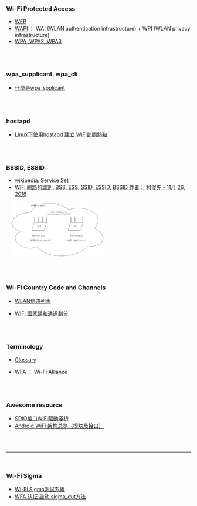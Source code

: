 ### Wi-Fi Protected Access

- [WEP](https://zh.wikipedia.org/wiki/%E6%9C%89%E7%B7%9A%E7%AD%89%E6%95%88%E5%8A%A0%E5%AF%86)
- [WAPI](https://zh.wikipedia.org/zh-tw/WAPI) ： WAI (WLAN authentication infrastructure) + WPI (WLAN privacy infrastructure)
- [WPA, WPA2, WPA3](https://zh.wikipedia.org/wiki/WPA)

<br/>
<br/>

### wpa_supplicant, wpa_cli

- [什麼是wpa_spplicant](https://b8807053.pixnet.net/blog/post/35964202)


<br/>
<br/>

### hostapd

- [Linux下使用hostapd 建立 WiFi訪問熱點](https://b8807053.pixnet.net/blog/post/349831267-linux%e4%b8%8b%e4%bd%bf%e7%94%a8hostapd-%e5%bb%ba%e7%ab%8b-wifi%e8%a8%aa%e5%95%8f%e7%86%b1%e9%bb%9e)






<br/>
<br/>

### BSSID, ESSID

- [wikipedia: Service Set](https://zh.wikipedia.org/wiki/%E6%9C%8D%E5%8A%A1%E9%9B%86_(%E6%97%A0%E7%BA%BF%E5%B1%80%E5%9F%9F%E7%BD%91)#%E6%9C%8D%E5%8B%99%E9%9B%86%E8%AD%98%E5%88%A5%E7%A2%BC)
- [WiFi 網路的識別: BSS, ESS, SSID, ESSID, BSSID
作者： 柯俊先 - 11月 26, 2018](https://note-on-clouds.blogspot.com/2018/11/wifi-bss-ess-ssid-essid-bssid.html)


&emsp;<img src=".\assets\drawio\ESSID,%20BSSID.png" width="50%" height="50%">

<br/>
<br/>

### Wi-Fi Country Code and Channels

- [WLAN信道列表](https://zh.wikipedia.org/wiki/WLAN%E4%BF%A1%E9%81%93%E5%88%97%E8%A1%A8)

- [WIFI 國家碼和通道劃分](https://www.it145.com/9/79411.html)





<br/>
<br/>

### Terminology

- [Glossary](https://www.thu.edu.tw/wireless/qa.html)

- WFA ： Wi-Fi Alliance

<br/>
<br/>


### Awesome resource
- [SDIO接口WiFi驅動淺析](https://www.twblogs.net/a/5b81464e2b71772165abcf6d)
- [Android WiFi 架构总览（模块及接口）](https://blog.csdn.net/xusiwei1236/article/details/48495485)


<br/>
<br/>

*****
<br/>

### Wi-Fi Sigma

- [Wi-Fi Sigma測試系統](https://www.twblogs.net/a/5b89f8c02b71775d1ce4bfba)
- [WFA 认证 启动 sigma_dut方法](https://www.cnblogs.com/helloworldtoyou/p/9047018.html)
